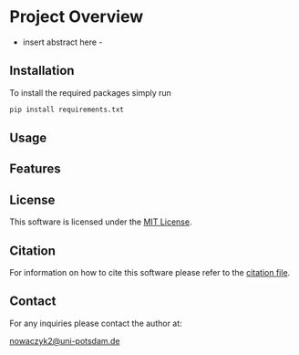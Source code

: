 # Project Overview 

- insert abstract here -

## Installation 

To install the required packages simply run 

```zsh
pip install requirements.txt
```

## Usage 

## Features 

## License 

This software is licensed under the [MIT License](LICENSE).

## Citation 

For information on how to cite this software please refer to the [citation file](CITATION.cff).

## Contact 

For any inquiries please contact the author at:

nowaczyk2@uni-potsdam.de

